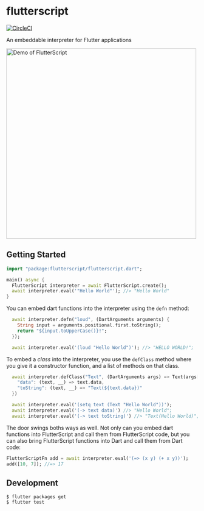 # flutterscript

[![CircleCI](https://circleci.com/gh/cowboyd/flutterscript.svg?style=shield)](https://circleci.com/gh/cowboyd/flutterscript)

An embeddable interpreter for Flutter applications

<img src="https://user-images.githubusercontent.com/74687/59565540-fbd77500-9022-11e9-9bf7-6e4f94ad2bc3.gif" width="500" alt="Demo of FlutterScript" />

## Getting Started

``` dart
import "package:flutterscript/flutterscript.dart";

main() async {
  FlutterScript interpreter = await FlutterScript.create();
  await interpreter.eval('"Hello World"'); //> "Hello World"
}
```

You can embed dart functions into the interpreter using the `defn`
method:

``` dart
  await interpreter.defn("loud", (DartArguments arguments) {
    String input = arguments.positional.first.toString();
    return "${input.toUpperCase()}!";
  });

  await interpreter.eval('(loud "Hello World")'); //> "HELLO WORLD!";
```

To embed a _class_ into the interpreter, you use the `defClass` method
where you give it a constructor function, and a list of methods on
that class.

``` dart
  await interpreter.defClass("Text", (DartArguments args) => Text(args[0]), {
    "data": (text, __) => text.data,
    "toString": (text, __) => "Text(${text.data})"
  })

  await interpreter.eval('(setq text (Text "Hello World"))');
  await interpreter.eval('(-> text data)') //> "Hello World";
  await interpreter.eval('(-> text toString)') //> "Text(Hello World)";
```

The door swings boths ways as well. Not only can you embed dart
functions into FlutterScript and call them from FlutterScript code,
but you can also bring FlutterScript functions into Dart and call them
from Dart code:

``` dart
FlutterScriptFn add = await interpreter.eval('(=> (x y) (+ x y))');
add([10, 7]); //=> 17
```

## Development


``` shell
$ flutter packages get
$ flutter test
```

